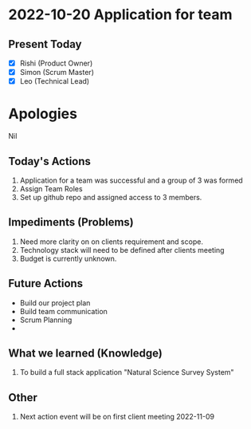# 2022-10-20 Application for team

## Present Today
- [X] Rishi (Product Owner)
- [X] Simon (Scrum Master)
- [X] Leo (Technical Lead)

# Apologies
Nil


## Today's Actions

1. Application for a team was successful and a group of 3 was formed
2. Assign Team Roles 
3. Set up github repo and assigned access to 3 members.


## Impediments (Problems)
1. Need more clarity on on clients requirement and scope.
2. Technology stack will need to be defined after clients meeting
3. Budget is currently unknown.

## Future Actions
- Build our project plan
- Build team communication
- Scrum Planning
- 
## What we learned (Knowledge)
1. To build a full stack application "Natural Science Survey System"


## Other
1. Next action event will be on first client meeting 2022-11-09

